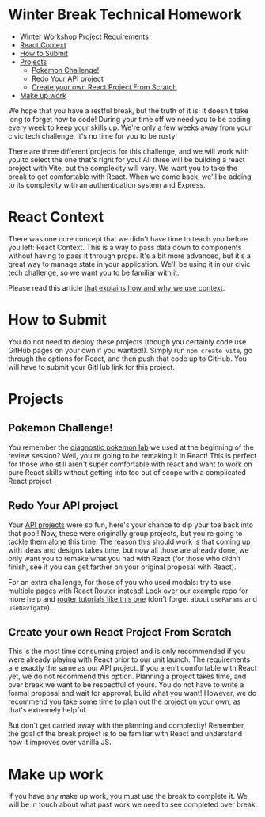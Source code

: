 # Winter Break Technical Homework

- [Winter Workshop Project Requirements](#winter-workshop-project-requirements)
- [React Context](#react-context)
- [How to Submit](#how-to-submit)
- [Projects](#projects)
  - [Pokemon Challenge!](#pokemon-challenge)
  - [Redo Your API project](#redo-your-api-project)
  - [Create your own React Project From Scratch](#create-your-own-react-project-from-scratch)
- [Make up work](#make-up-work)


We hope that you have a restful break, but the truth of it is: it doesn't take long to forget how to code! During your time off we need you to be coding every week to keep your skills up. We're only a few weeks away from your civic tech challenge, it's no time for you to be rusty!

There are three different projects for this challenge, and we will work with you to select the one that's right for you! All three will be building a react project with Vite, but the complexity will vary. We want you to take the break to get comfortable with React. When we come back, we'll be adding to its complexity with an authentication system and Express.

# React Context
There was one core concept that we didn't have time to teach you before you left: React Context. This is a way to pass data down to components without having to pass it through props. It's a bit more advanced, but it's a great way to manage state in your application. We'll be using it in our civic tech challenge, so we want you to be familiar with it.

Please read this article [that explains how and why we use context](https://medium.com/gitconnected/how-to-use-context-with-react-hooks-5591a4010689?sk=9724f77352013e4a07fc897f8e6b104b).

# How to Submit
You do not need to deploy these projects (though you certainly code use GitHub pages on your own if you wanted!). Simply run `npm create vite`, go through the options for React, and then push that code up to GitHub. You will have to submit your GitHub link for this project.

# Projects

## Pokemon Challenge!
You remember the [diagnostic pokemon lab](https://github.com/The-Marcy-Lab-School/3-x-x-lab_diagnostic-choose-your-pokemon) we used at the beginning of the review session? Well, you're going to be remaking it in React! This is perfect for those who still aren't super comfortable with react and want to work on pure React skills without getting into too out of scope with a complicated React project


## Redo Your API project
Your [API projects](https://docs.google.com/document/d/1Ej4V2KmTaifO3j92zaILp9FF9l50UGhPwbLZbmJmyzE/edit) were so fun, here's your chance to dip your toe back into that pool! Now, these were originally group projects, but you're going to tackle them alone this time. The reason this should work is that coming up with ideas and designs takes time, but now all those are already done, we only want you to remake what you had with React (for those who didn't finish, see if you can get farther on your original proposal with React).

For an extra challenge, for those of you who used modals: try to use multiple pages with React Router instead! Look over our example repo for more help and [router tutorials like this one](https://dev.to/emmanuelthecoder/getting-started-with-react-router-19de) (don't forget about `useParams` and `useNavigate`).

## Create your own React Project From Scratch
This is the most time consuming project and is only recommended if you were already playing with React prior to our unit launch. The requirements are exactly the same as our API project. If you aren't comfortable with React yet, we do not recommend this option. Planning a project takes time, and over break we want to be respectful of yours. You do not have to write a formal proposal and wait for approval, build what you want! However, we do recommend you take some time to plan out the project on your own, as that's extremely helpful.

But don't get carried away with the planning and complexity! Remember, the goal of the break project is to be familiar with React and understand how it improves over vanilla JS.

# Make up work
If you have any make up work, you must use the break to complete it. We will be in touch about what past work we need to see completed over break.
